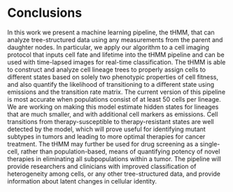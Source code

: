 # Conclusions

In this work we present a machine learning pipeline, the tHMM, that can analyze tree-structured data using any measurements from the parent and daughter nodes. In particular, we apply our algorithm to a cell imaging protocol that inputs cell fate and lifetime into the tHMM pipeline and can be used with time-lapsed images for real-time classification. The tHMM is able to construct and analyze cell lineage trees to properly assign cells to different states based on solely two phenotypic properties of cell fitness, and also quantify the likelihood of transitioning to a different state using emissions and the transition rate matrix. The current version of this pipeline is most accurate when populations consist of at least 50 cells per lineage. We are working on making this model estimate hidden states for lineages that are much smaller, and with additional cell markers as emissions. Cell transitions from therapy-susceptible to therapy-resistant states are well detected by the model, which will prove useful for identifying mutant subtypes in tumors and leading to more optimal therapies for cancer treatment. The tHMM may further be used for drug screening as a single-cell, rather than population-based, means of quantifying potency of novel therapies in eliminating all subpopulations within a tumor. The pipeline will provide researchers and clinicians with improved classification of heterogeneity among cells, or any other tree-structured data, and provide information about latent changes in cellular identity.